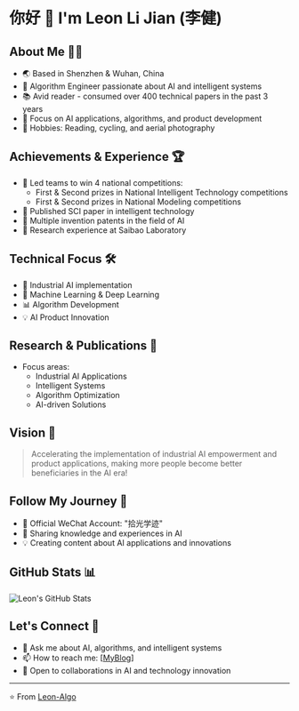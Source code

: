 # 你好 👋 I'm Leon Li Jian (李健)

## About Me 👨‍💻
- 🌏 Based in Shenzhen & Wuhan, China
- 💼 Algorithm Engineer passionate about AI and intelligent systems
- 📚 Avid reader - consumed over 400 technical papers in the past 3 years
- 🎯 Focus on AI applications, algorithms, and product development
- 🚁 Hobbies: Reading, cycling, and aerial photography

## Achievements & Experience 🏆
- 🥇 Led teams to win 4 national competitions:
  - First & Second prizes in National Intelligent Technology competitions
  - First & Second prizes in National Modeling competitions
- 📑 Published SCI paper in intelligent technology
- 📝 Multiple invention patents in the field of AI
- 🔬 Research experience at Saibao Laboratory

## Technical Focus 🛠
- 🤖 Industrial AI implementation
- 🧠 Machine Learning & Deep Learning
- 📊 Algorithm Development
- 💡 AI Product Innovation

## Research & Publications 📖
- Focus areas:
  - Industrial AI Applications
  - Intelligent Systems
  - Algorithm Optimization
  - AI-driven Solutions

## Vision 🔭
> Accelerating the implementation of industrial AI empowerment and product applications, making more people become better beneficiaries in the AI era!

## Follow My Journey 📱
- 📝 Official WeChat Account: "拾光学迹"
- 🌱 Sharing knowledge and experiences in AI
- 💡 Creating content about AI applications and innovations

## GitHub Stats 📊
![Leon's GitHub Stats](https://github-readme-stats.vercel.app/api?username=Leon-Algo&show_icons=true&theme=dark)

## Let's Connect 🤝
- 💬 Ask me about AI, algorithms, and intelligent systems
- 📫 How to reach me: [[MyBlog](https://www.cnblogs.com/li-jian-Lee)]
- 🤝 Open to collaborations in AI and technology innovation

---
⭐️ From [Leon-Algo](https://github.com/Leon-Algo)
